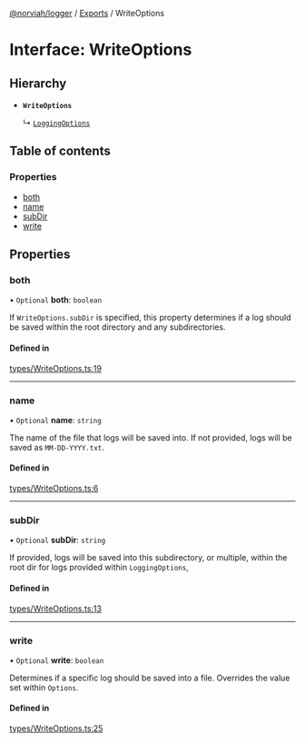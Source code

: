 [@norviah/logger](../README.md) / [Exports](../modules.md) / WriteOptions

# Interface: WriteOptions

## Hierarchy

- **`WriteOptions`**

  ↳ [`LoggingOptions`](LoggingOptions.md)

## Table of contents

### Properties

- [both](WriteOptions.md#both)
- [name](WriteOptions.md#name)
- [subDir](WriteOptions.md#subdir)
- [write](WriteOptions.md#write)

## Properties

### both

• `Optional` **both**: `boolean`

If `WriteOptions.subDir` is specified, this property determines if a
log should be saved within the root directory and any subdirectories.

#### Defined in

[types/WriteOptions.ts:19](https://github.com/Norviah/logger/blob/f795ed6/src/types/WriteOptions.ts#L19)

___

### name

• `Optional` **name**: `string`

The name of the file that logs will be saved into.
If not provided, logs will be saved as `MM-DD-YYYY.txt`.

#### Defined in

[types/WriteOptions.ts:6](https://github.com/Norviah/logger/blob/f795ed6/src/types/WriteOptions.ts#L6)

___

### subDir

• `Optional` **subDir**: `string`

If provided, logs will be saved into this subdirectory,
or multiple, within the root dir for logs provided within
`LoggingOptions`,

#### Defined in

[types/WriteOptions.ts:13](https://github.com/Norviah/logger/blob/f795ed6/src/types/WriteOptions.ts#L13)

___

### write

• `Optional` **write**: `boolean`

Determines if a specific log should be saved into a file.
Overrides the value set within `Options`.

#### Defined in

[types/WriteOptions.ts:25](https://github.com/Norviah/logger/blob/f795ed6/src/types/WriteOptions.ts#L25)
